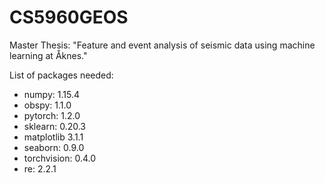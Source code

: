 # CS5960GEOS
Master Thesis: "Feature and event analysis of seismic data using machine learning at Åknes."

List of packages needed:

- numpy:                  1.15.4
- obspy:                  1.1.0
- pytorch:                1.2.0
- sklearn:                0.20.3
- matplotlib              3.1.1
- seaborn:                0.9.0
- torchvision:            0.4.0
- re:                     2.2.1
